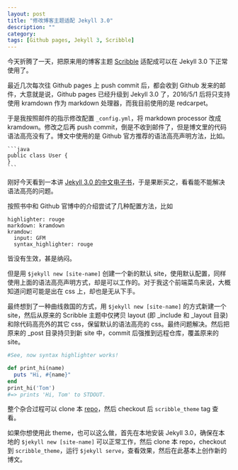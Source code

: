 ```yaml
---
layout: post
title: "修改博客主题适配 Jekyll 3.0"
description: ""
category: 
tags: [Github pages, Jekyll 3, Scribble]
---
```


今天折腾了一天，把原来用的博客主题 [Scribble](https://github.com/chloerei/scribble) 适配成可以在 Jekyll 3.0 下正常使用了。

最近几次每次往 Github pages 上 push commit 后，都会收到 Github 发来的邮件，大意就是说，Github pages 已经升级到 Jekyll 3.0 了，2016/5/1 后将只支持使用 kramdown 作为 markdown 处理器，而我目前使用的是 redcarpet。

于是我按照邮件的指示修改配置 `_config.yml`，将 markdown processor 改成 kramdown。修改之后再 push commit，倒是不收到邮件了，但是博文里的代码语法高亮没有了。博文中使用的是 Github 官方推荐的语法高亮声明方法，比如。

    ```java
    public class User {
    }
    ```

刚好今天看到一本讲 [Jekyll 3.0 的中文电子书](http://jekyll-china.com/book/)，于是果断买之，看看能不能解决语法高亮的问题。

按照书中和 Github 官博中的介绍尝试了几种配置方法，比如

    highlighter: rouge
    markdown: kramdown
    kramdow:
      input: GFM
      syntax_highlighter: rouge

皆没有生效，甚是纳闷。

但是用 `$jekyll new [site-name]` 创建一个新的默认 site，使用默认配置，同样使用上面的语法高亮声明方式，却是可以工作的。对于我这个前端菜鸟来说，大概知道问题可能是出在 css 上，却也是无从下手。

最终想到了一种曲线救国的方式，用 `$jekyll new [site-name]` 的方式新建一个 site，然后从原来的 Scribble 主题中仅拷贝 layout (即 _include 和 _layout 目录) 和除代码高亮外的其它 css，保留默认的语法高亮的 css。最终问题解决。然后把原来的 _post 目录持贝到新 site 中，commit 后强推到远程仓库，覆盖原来的 site。 

```ruby
#See, now syntax highlighter works! 

def print_hi(name)
  puts "Hi, #{name}"
end
print_hi('Tom')
#=> prints 'Hi, Tom' to STDOUT.
```

整个杂合过程可以 clone 本 [repo](https://github.com/baurine/baurine.github.io)，然后 checkout 后 `scribble_theme` tag 查看。

如果你想使用此 theme，也可以这么做，首先在本地安装 Jekyll 3.0，确保在本地的 `$jekyll new [site-name]` 可以正常工作，然后 clone 本 repo，checkout 到 `scribble_theme`，运行 `$jekyll serve`，查看效果，然后在此基本上创作新的博文。